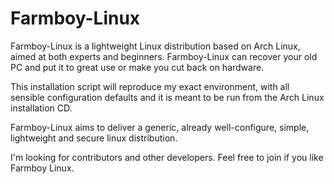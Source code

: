# Farmboy-Linux
Farmboy-Linux is a lightweight Linux distribution based on Arch Linux, aimed at both
experts and beginners. Farmboy-Linux can recover your old PC and put it to great use
or make you cut back on hardware.

This installation script will reproduce my exact environment, with all sensible
configuration defaults and it is meant to be run from the Arch Linux installation CD.

Farmboy-Linux aims to deliver a generic, already well-configure,
simple, lightweight and secure linux distribution.

I'm looking for contributors and other developers. Feel free to join
if you like Farmboy Linux.
